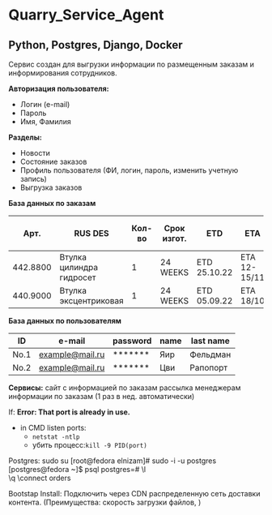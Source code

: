 # Quarry_Service_Agent

##  Python, Postgres, Django, Docker 

Сервис создан для выгрузки информации по размещенным заказам и информирования сотрудников. 

**Авторизация пользователя:**
* Логин (e-mail)
* Пароль
* Имя, Фамилия

**Разделы:**

* Новости 
* Состояние заказов
* Профиль пользователя (ФИ, логин, пароль, изменить учетную запись)
* Выгрузка заказов


**База данных по заказам**

| Арт.     |  RUS DES                  | Кол-во | Срок изгот. | ETD          | ETA          | Дата поступления на склад | ЗП          | Инициатор |
|----------|---------------------------|--------|-------------|--------------|--------------|---------------------------|-------------|-----------|
| 442.8800 |  Втулка цилиндра гидросет | 1      | 24 WEEKS    | ETD 25.10.22 | ETA 12-15/11 | 16.11.2022                | ТД00-000005 | Фельдман  |
| 440.9000 |  Втулка эксцентриковая    | 1      | 24 WEEKS    | ETD 05.09.22 | ETA 18/10    | 17.10.2022                | ТД00-000090 | Рапопорт  | 

**База данных по пользователям**

| ID   | e-mail            | password  | name | last name | 
|------|-------------------|-----------|------|-----------|
| No.1 | example@mail.ru   | *******   | Яир  | Фельдман  |
| No.2 | example@mail.ru   | *******   | Цви  | Рапопорт  | 



**Сервисы:**
сайт с информацией по заказам
рассылка менеджерам информации по заказам (1 раз в нед. автоматически)


If:
**Error: That port is already in use.**
- in CMD listen ports: 
  - ```netstat -ntlp ```
  - убить процесс:```kill -9 PID(port)```

Postgres:
sudo su
[root@fedora elnizam]# sudo -i -u postgres
[postgres@fedora ~]$ 
psql
postgres=# 
\l  
\q
\connect orders


Bootstap 
Install: Подключить через CDN распределенную сеть доставки контента. (Преимущества: скорость загрузки файлов,  )

